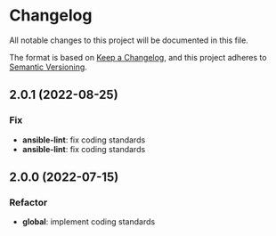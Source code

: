 # Changelog
All notable changes to this project will be documented in this file.

The format is based on [Keep a Changelog](https://keepachangelog.com/en/1.0.0/),
and this project adheres to [Semantic Versioning](https://semver.org/spec/v2.0.0.html).

## 2.0.1 (2022-08-25)

### Fix

- **ansible-lint**: fix coding standards
- **ansible-lint**: fix coding standards

## 2.0.0 (2022-07-15)

### Refactor

- **global**: implement coding standards
